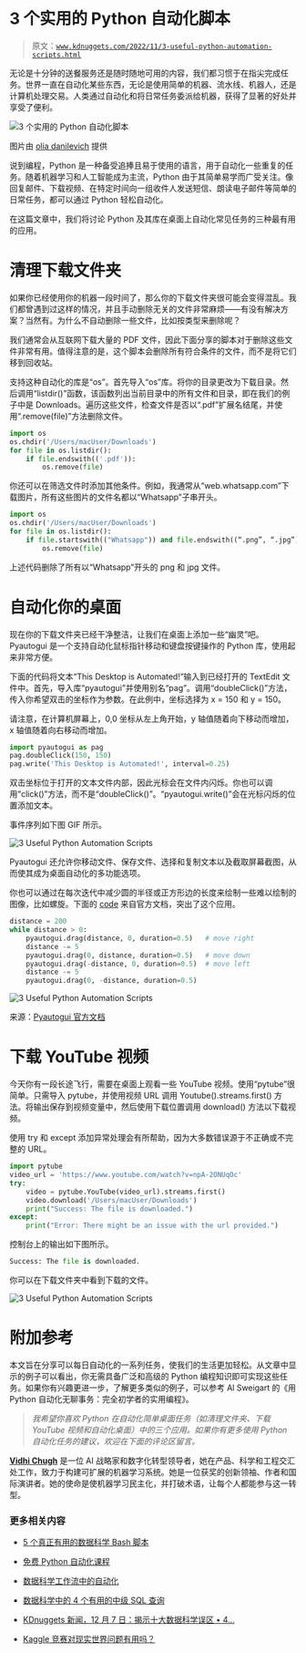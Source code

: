 # 3 个实用的 Python 自动化脚本

> 原文：[`www.kdnuggets.com/2022/11/3-useful-python-automation-scripts.html`](https://www.kdnuggets.com/2022/11/3-useful-python-automation-scripts.html)

无论是十分钟的送餐服务还是随时随地可用的内容，我们都习惯于在指尖完成任务。世界一直在自动化某些东西，无论是使用简单的机器、流水线、机器人，还是计算机处理交易。人类通过自动化和将日常任务委派给机器，获得了显著的好处并享受了便利。

![3 个实用的 Python 自动化脚本](img/6205c665caf2cb3f4bf1ddf4114a9211.png)

图片由 [olia danilevich](https://www.pexels.com/photo/two-men-looking-at-a-laptop-4974920/) 提供

说到编程，Python 是一种备受追捧且易于使用的语言，用于自动化一些重复的任务。随着机器学习和人工智能成为主流，Python 由于其简单易学而广受关注。像回复邮件、下载视频、在特定时间向一组收件人发送短信、朗读电子邮件等简单的日常任务，都可以通过 Python 轻松自动化。

在这篇文章中，我们将讨论 Python 及其库在桌面上自动化常见任务的三种最有用的应用。

# 清理下载文件夹

如果你已经使用你的机器一段时间了，那么你的下载文件夹很可能会变得混乱。我们都曾遇到过这样的情况，并且手动删除无关的文件非常麻烦——有没有解决方案？当然有。为什么不自动删除一些文件，比如按类型来删除呢？

我们通常会从互联网下载大量的 PDF 文件，因此下面分享的脚本对于删除这些文件非常有用。值得注意的是，这个脚本会删除所有符合条件的文件，而不是将它们移到回收站。

支持这种自动化的库是“os”。首先导入“os”库。将你的目录更改为下载目录。然后调用“listdir()”函数，该函数列出当前目录中的所有文件和目录，即在我们的例子中是 Downloads。遍历这些文件，检查文件是否以“.pdf”扩展名结尾，并使用“.remove(file)”方法删除文件。

```py
import os
os.chdir('/Users/macUser/Downloads')
for file in os.listdir():
    if file.endswith(('.pdf')):
        os.remove(file)
```

你还可以在筛选文件时添加其他条件。例如，我通常从“web.whatsapp.com”下载图片，所有这些图片的文件名都以“Whatsapp”子串开头。

```py
import os
os.chdir('/Users/macUser/Downloads')
for file in os.listdir():
    if file.startswith(("Whatsapp")) and file.endswith((“.png”, “.jpg”)):
        os.remove(file)
```

上述代码删除了所有以“Whatsapp”开头的 png 和 jpg 文件。

# 自动化你的桌面

现在你的下载文件夹已经干净整洁，让我们在桌面上添加一些“幽灵”吧。Pyautogui 是一个支持自动化鼠标指针移动和键盘按键操作的 Python 库，使用起来非常方便。

下面的代码将文本“This Desktop is Automated!”输入到已经打开的 TextEdit 文件中。首先，导入库“pyautogui”并使用别名“pag”。调用“doubleClick()”方法，传入你希望双击的坐标作为参数。在此例中，坐标选择为 x = 150 和 y = 150。

请注意，在计算机屏幕上，0,0 坐标从左上角开始，y 轴值随着向下移动而增加，x 轴值随着向右移动而增加。

```py
import pyautogui as pag
pag.doubleClick(150, 150)
pag.write('This Desktop is Automated!', interval=0.25)
```

双击坐标位于打开的文本文件内部，因此光标会在文件内闪烁。你也可以调用“click()”方法，而不是“doubleClick()”。“pyautogui.write()”会在光标闪烁的位置添加文本。

事件序列如下图 GIF 所示。

![3 Useful Python Automation Scripts](img/a6d4225f87107496eecb65f2a812052b.png)

Pyautogui 还允许你移动文件、保存文件、选择和复制文本以及截取屏幕截图，从而使其成为桌面自动化的多功能选项。

你也可以通过在每次迭代中减少圆的半径或正方形边的长度来绘制一些难以绘制的图像，比如螺旋。下面的 [code](https://pyautogui.readthedocs.io/en/latest/) 来自官方文档，突出了这个应用。

```py
distance = 200
while distance > 0:
    pyautogui.drag(distance, 0, duration=0.5)   # move right
    distance -= 5
    pyautogui.drag(0, distance, duration=0.5)   # move down
    pyautogui.drag(-distance, 0, duration=0.5)  # move left
    distance -= 5
    pyautogui.drag(0, -distance, duration=0.5)
```

![3 Useful Python Automation Scripts](img/bc7efaeb92ed56c6e5770d9d6a72400f.png)

来源：[Pyautogui 官方文档](https://pyautogui.readthedocs.io/en/latest/)

# 下载 YouTube 视频

今天你有一段长途飞行，需要在桌面上观看一些 YouTube 视频。使用“pytube”很简单。只需导入 pytube，并使用视频 URL 调用 Youtube().streams.first() 方法。将输出保存到视频变量中，然后使用下载位置调用 download() 方法以下载视频。

使用 try 和 except 添加异常处理会有所帮助，因为大多数错误源于不正确或不完整的 URL。

```py
import pytube
video_url = 'https://www.youtube.com/watch?v=npA-2ONUqOc'
try:
    video = pytube.YouTube(video_url).streams.first()  
    video.download('/Users/macUser/Downloads')  
    print("Success: The file is downloaded.")
except:
    print("Error: There might be an issue with the url provided.")
```

控制台上的输出如下图所示。

```py
Success: The file is downloaded.
```

你可以在下载文件夹中看到下载的文件。

![3 Useful Python Automation Scripts](img/d3cb1a904a86125ee666c28168fe9025.png)

# 附加参考

本文旨在分享可以每日自动化的一系列任务，使我们的生活更加轻松。从文章中显示的例子可以看出，你无需具备广泛和高级的 Python 编程知识即可实现这些任务。如果你有兴趣更进一步，了解更多类似的例子，可以参考 Al Sweigart 的《用 Python 自动化无聊事务：完全初学者的实用编程》。

> *我希望你喜欢 Python 在自动化简单桌面任务（如清理文件夹、下载 YouTube 视频和自动化桌面）中的三个应用。如果你有更多使用 Python 自动化任务的建议，欢迎在下面的评论区留言。*

**[Vidhi Chugh](https://vidhi-chugh.medium.com/)** 是一位 AI 战略家和数字化转型领导者，她在产品、科学和工程交汇处工作，致力于构建可扩展的机器学习系统。她是一位获奖的创新领袖、作者和国际演讲者。她的使命是使机器学习民主化，并打破术语，让每个人都能参与这一转型。

### 更多相关内容

+   [5 个真正有用的数据科学 Bash 脚本](https://www.kdnuggets.com/2023/02/bash-scripts-data-science.html)

+   [免费 Python 自动化课程](https://www.kdnuggets.com/2022/07/free-automate-python-course.html)

+   [数据科学工作流中的自动化](https://www.kdnuggets.com/2023/03/automation-data-science-workflows.html)

+   [数据科学中的 4 个有用的中级 SQL 查询](https://www.kdnuggets.com/2022/12/4-useful-intermediate-sql-queries-data-science.html)

+   [KDnuggets 新闻，12 月 7 日：揭示十大数据科学误区 • 4…](https://www.kdnuggets.com/2022/n47.html)

+   [Kaggle 竞赛对现实世界问题有用吗？](https://www.kdnuggets.com/are-kaggle-competitions-useful-for-real-world-problems)
